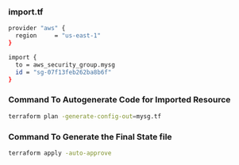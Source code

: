 ### import.tf

```sh
provider "aws" {
  region     = "us-east-1"
}

import {
  to = aws_security_group.mysg
  id = "sg-07f13feb262ba8b6f"
}

```

### Command To Autogenerate Code for Imported Resource

```sh
terraform plan -generate-config-out=mysg.tf
```

### Command To Generate the Final State file

```sh
terraform apply -auto-approve
```